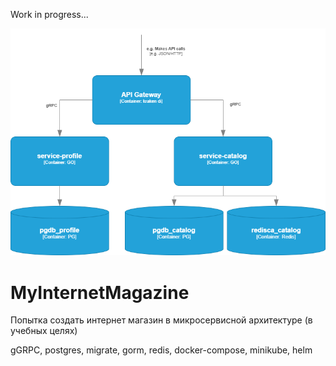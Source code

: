Work in progress...

![MyInternetMagazine](MyInternetMagazine.png)

# MyInternetMagazine

Попытка создать интернет магазин в микросервисной архитектуре (в учебных целях)

gGRPC, postgres, migrate, gorm, redis, docker-compose, minikube, helm
